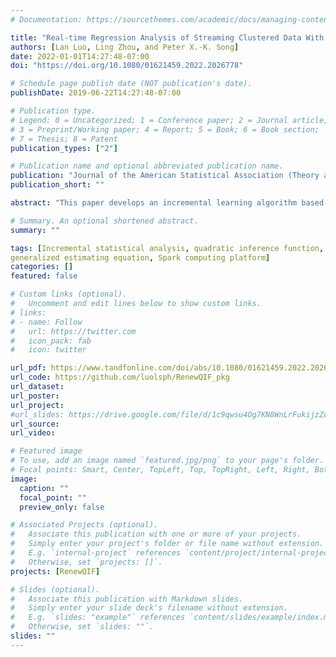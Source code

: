 ```yaml
---
# Documentation: https://sourcethemes.com/academic/docs/managing-content/

title: "Real-time Regression Analysis of Streaming Clustered Data With Possible Abnormal Data Batches"
authors: [Lan Luo, Ling Zhou, and Peter X.-K. Song]
date: 2022-01-01T14:27:48-07:00
doi: "https://doi.org/10.1080/01621459.2022.2026778"

# Schedule page publish date (NOT publication's date).
publishDate: 2019-06-22T14:27:48-07:00

# Publication type.
# Legend: 0 = Uncategorized; 1 = Conference paper; 2 = Journal article;
# 3 = Preprint/Working paper; 4 = Report; 5 = Book; 6 = Book section;
# 7 = Thesis; 8 = Patent
publication_types: ["2"]

# Publication name and optional abbreviated publication name.
publication: "Journal of the American Statistical Association (Theory and Methods), 118(543), 2029-2044."
publication_short: ""

abstract: "This paper develops an incremental learning algorithm based on quadratic inference function (QIF) to analyze streaming datasets with correlated outcomes such as longitudinal data and clustered data. We propose a renewable QIF (RenewQIF) method within a paradigm of renewable estimation and incremental inference, in which parameter estimates are recursively renewed with current data and summary statistics of historical data, but with no use of any historical subject-level raw data. We compare our renewable estimation method with both offline QIF and offline generalized estimating equations (GEE) approach that process the entire cumulative subject-level data all together, and show theoretically and numerically that our renewable procedure enjoys statistical and computational efficiency. We also propose an approach to diagnose the homogeneity assumption of regression coefficients via a sequential goodness-of-fit test as a screening procedure for occurrences of abnormal data batches. We implement the proposed methodology by expanding existing Spark's Lambda architecture for the operation of statistical inference and data quality diagnosis. We illustrate the proposed methodology by extensive simulation studies and an analysis of streaming car crash datasets from the National Automotive Sampling System-Crashworthiness Data System (NASS CDS). The supplementary material is available online."

# Summary. An optional shortened abstract.
summary: ""

tags: [Incremental statistical analysis, quadratic inference function, 
generalized estimating equation, Spark computing platform]
categories: []
featured: false

# Custom links (optional).
#   Uncomment and edit lines below to show custom links.
# links:
# - name: Follow
#   url: https://twitter.com
#   icon_pack: fab
#   icon: twitter

url_pdf: https://www.tandfonline.com/doi/abs/10.1080/01621459.2022.2026778
url_code: https://github.com/luolsph/RenewQIF_pkg
url_dataset:
url_poster: 
url_project:
#url_slides: https://drive.google.com/file/d/1c9qwsu4Og7KN8WnLrFukijzZoh9Mbd6D/view?usp=sharing
url_source:
url_video:

# Featured image
# To use, add an image named `featured.jpg/png` to your page's folder. 
# Focal points: Smart, Center, TopLeft, Top, TopRight, Left, Right, BottomLeft, Bottom, BottomRight.
image:
  caption: ""
  focal_point: ""
  preview_only: false

# Associated Projects (optional).
#   Associate this publication with one or more of your projects.
#   Simply enter your project's folder or file name without extension.
#   E.g. `internal-project` references `content/project/internal-project/index.md`.
#   Otherwise, set `projects: []`.
projects: [RenewQIF]

# Slides (optional).
#   Associate this publication with Markdown slides.
#   Simply enter your slide deck's filename without extension.
#   E.g. `slides: "example"` references `content/slides/example/index.md`.
#   Otherwise, set `slides: ""`.
slides: ""
---
```

